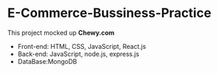 # E-Commerce-Bussiness-Practice
This project mocked up **Chewy.com**
- Front-end: HTML, CSS, JavaScript, React.js
- Back-end: JavaScript, node.js, express.js
- DataBase:MongoDB
